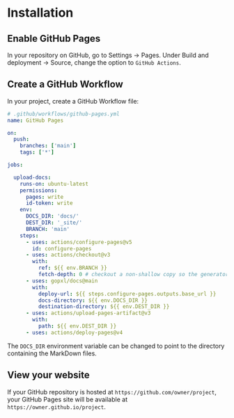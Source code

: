 # Installation

## Enable GitHub Pages

In your repository on GitHub, go to Settings → Pages.
Under Build and deployment → Source, change the option to `GitHub Actions`.

## Create a GitHub Workflow

In your project, create a GitHub Workflow file:
```yaml
# .github/workflows/github-pages.yml
name: GitHub Pages

on:
  push:
    branches: ['main']
    tags: ['*']

jobs:

  upload-docs:
    runs-on: ubuntu-latest
    permissions:
      pages: write
      id-token: write
    env:
      DOCS_DIR: 'docs/'
      DEST_DIR: '_site/'
      BRANCH: 'main'
    steps:
      - uses: actions/configure-pages@v5
        id: configure-pages
      - uses: actions/checkout@v3
        with:
          ref: ${{ env.BRANCH }}
          fetch-depth: 0 # checkout a non-shallow copy so the generator can generate docs for all major versions
      - uses: gopxl/docs@main
        with:
          deploy-url: ${{ steps.configure-pages.outputs.base_url }}
          docs-directory: ${{ env.DOCS_DIR }}
          destination-directory: ${{ env.DEST_DIR }}
      - uses: actions/upload-pages-artifact@v3
        with:
          path: ${{ env.DEST_DIR }}
      - uses: actions/deploy-pages@v4
```

The `DOCS_DIR` environment variable can be changed to point
to the directory containing the MarkDown files.

## View your website

If your GitHub repository is hosted at `https://github.com/owner/project`,
your GitHub Pages site will be available at `https://owner.github.io/project`.